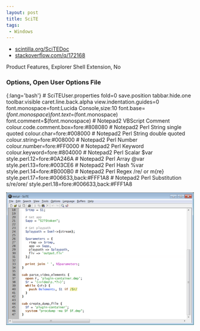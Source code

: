 ```yaml
---
layout: post
title: SciTE
tags:
 - Windows
---
```


* [scintilla.org/SciTEDoc](http://scintilla.org/SciTEDoc)
* [stackoverflow.com/q/172168](http://stackoverflow.com/q/172168)

Product Features, Explorer Shell Extension, No

### Options, Open User Options File

{:lang='bash'}
	# SciTEUser.properties
	fold=0
	save.position
	tabbar.hide.one
	toolbar.visible
	caret.line.back.alpha
	view.indentation.guides=0
	font.monospace=font:Lucida Console,size:10
	font.base=$(font.monospace)
	font.text=$(font.monospace)
	font.comment=$(font.monospace)
	# Notepad2 VBScript Comment
	colour.code.comment.box=fore:#808080
	# Notepad2 Perl String single quoted
	colour.char=fore:#008000
	# Notepad2 Perl String double quoted
	colour.string=fore:#008000
	# Notepad2 Perl Number
	colour.number=fore:#FF0000
	# Notepad2 Perl Keyword
	colour.keyword=fore:#804000
	# Notepad2 Perl Scalar $var
	style.perl.12=fore:#0A246A
	# Notepad2 Perl Array @var
	style.perl.13=fore:#003CE6
	# Notepad2 Perl Hash %var
	style.perl.14=fore:#B000B0
	# Notepad2 Perl Regex /re/ or m{re}
	style.perl.17=fore:#006633,back:#FFF1A8
	# Notepad2 Perl Substitution s/re/ore/
	style.perl.18=fore:#006633,back:#FFF1A8

![width2](/images/2011/scite.png)